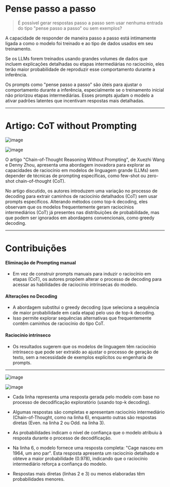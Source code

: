 # Pense passo a passo

> É possível gerar respostas passo a passo sem usar nenhuma entrada do tipo "pense passo a passo" ou sem exemplos?

A capacidade de responder de maneira passo a passo está intimamente ligada a como o modelo foi treinado
e ao tipo de dados usados em seu treinamento.

Se os LLMs forem treinados usando grandes volumes de dados que incluem explicações detalhadas ou etapas intermediárias no raciocínio,
eles terão maior probabilidade de reproduzir esse comportamento durante a inferência.

Os prompts como "pense passo a passo" são úteis para ajustar o comportamento durante a inferência,
especialmente se o treinamento inicial não priorizou etapas intermediárias.
Esses prompts ajudam o modelo a ativar padrões latentes que incentivam respostas mais detalhadas.

---
# Artigo: CoT without Prompting

![image](https://github.com/user-attachments/assets/0d4f143c-0e13-4dfc-88e5-4923c4b761bd)

![image](https://github.com/user-attachments/assets/e8213287-3d0a-4b18-8929-7d3c3b5c011f)

O artigo "Chain-of-Thought Reasoning Without Prompting", de Xuezhi Wang e Denny Zhou, apresenta uma abordagem inovadora para explorar as capacidades de raciocínio em modelos de linguagem grande (LLMs) sem depender de técnicas de prompting específicas, como few-shot ou zero-shot chain-of-thought (CoT).

No artigo discutido, os autores introduzem uma variação no processo de decoding para extrair caminhos de raciocínio detalhados (CoT) sem usar prompts específicos. Alterando métodos como top-k decoding, eles observam que os modelos frequentemente geram raciocínios intermediários (CoT) já presentes nas distribuições de probabilidade, mas que podem ser ignorados em abordagens convencionais, como greedy decoding.

---
# Contribuições

#### Eliminação de Prompting manual
- Em vez de construir prompts manuais para induzir o raciocínio em etapas (CoT), os autores propõem alterar o processo de decoding para acessar as habilidades de raciocínio intrínsecas do modelo.

#### Alterações no Decoding
- A abordagem substitui o greedy decoding (que seleciona a sequência de maior probabilidade em cada etapa) pelo uso de top-k decoding.
-  Isso permite explorar sequências alternativas que frequentemente contêm caminhos de raciocínio do tipo CoT.

#### Raciocínio intrínseco
- Os resultados sugerem que os modelos de linguagem têm raciocínio intrínseco que pode ser extraído ao ajustar o processo de geração de texto, sem a necessidade de exemplos explícitos ou engenharia de prompts.

---
![image](https://github.com/user-attachments/assets/30b66e55-ada6-4945-ae25-c6bf617dba90)

![image](https://github.com/user-attachments/assets/57ba763e-459c-4e36-83fb-752592f4a527)

- Cada linha representa uma resposta gerada pelo modelo com base no processo de decodificação exploratório (usando top-k decoding).
- Algumas respostas são completas e apresentam raciocínio intermediário (Chain-of-Thought, como na linha 6), enquanto outras são respostas diretas (Even. na linha 2 ou Odd. na linha 3).
- As probabilidades indicam o nível de confiança que o modelo atribuiu à resposta durante o processo de decodificação.

- Na linha 6, o modelo fornece uma resposta completa: "Cage nasceu em 1964, um ano par". Esta resposta apresenta um raciocínio detalhado e obteve a maior probabilidade (0.978), indicando que o raciocínio intermediário reforça a confiança do modelo.
- Respostas mais diretas (linhas 2 e 3) ou menos elaboradas têm probabilidades menores.

